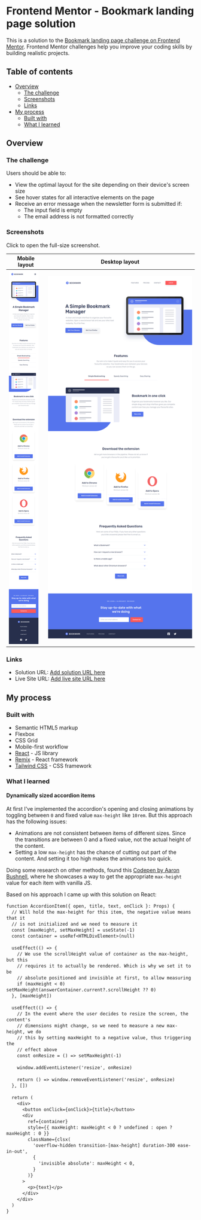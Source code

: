 # Frontend Mentor - Bookmark landing page solution

This is a solution to the [Bookmark landing page challenge on Frontend Mentor](https://www.frontendmentor.io/challenges/bookmark-landing-page-5d0b588a9edda32581d29158). Frontend Mentor challenges help you improve your coding skills by building realistic projects.

## Table of contents

- [Overview](#overview)
  - [The challenge](#the-challenge)
  - [Screenshots](#screenshots)
  - [Links](#links)
- [My process](#my-process)
  - [Built with](#built-with)
  - [What I learned](#what-i-learned)

## Overview

### The challenge

Users should be able to:

- View the optimal layout for the site depending on their device's screen size
- See hover states for all interactive elements on the page
- Receive an error message when the newsletter form is submitted if:
  - The input field is empty
  - The email address is not formatted correctly

### Screenshots

Click to open the full-size screenshot.

| Mobile layout                                                                       | Desktop layout                                                                        |
| ----------------------------------------------------------------------------------- | ------------------------------------------------------------------------------------- |
| <a href="./screenshots/mobile.png"><img src="./screenshots/mobile-thumb.png" /></a> | <a href="./screenshots/desktop.png"><img src="./screenshots/desktop-thumb.png" /></a> |

### Links

- Solution URL: [Add solution URL here](https://your-solution-url.com)
- Live Site URL: [Add live site URL here](https://your-live-site-url.com)

## My process

### Built with

- Semantic HTML5 markup
- Flexbox
- CSS Grid
- Mobile-first workflow
- [React](https://reactjs.org/) - JS library
- [Remix](https://remix.run/) - React framework
- [Tailwind CSS](https://tailwindcss.com/) - CSS framework

### What I learned

#### Dynamically sized accordion items

At first I've implemented the accordion's opening and closing animations by toggling between `0` and fixed value `max-height` like `10rem`. But this approach has the following issues:

- Animations are not consistent between items of different sizes. Since the transitions are between 0 and a fixed value, not the actual height of the content.
- Setting a low `max-height` has the chance of cutting out part of the content. And setting it too high makes the animations too quick.

Doing some research on other methods, found this [Codepen by Aaron Bushnell](https://codepen.io/aaronbushnell/pen/eGVdzv), where he showcases a way to get the appropriate `max-height` value for each item with vanilla JS.

Based on his approach I came up with this solution on React:

```tsx
function AccordionItem({ open, title, text, onClick }: Props) {
  // Will hold the max-height for this item, the negative value means that it
  // is not initialized and we need to measure it
  const [maxHeight, setMaxHeight] = useState(-1)
  const container = useRef<HTMLDivElement>(null)

  useEffect(() => {
    // We use the scrollHeight value of container as the max-height, but this
    // requires it to actually be rendered. Which is why we set it to be
    // absolute positioned and invisible at first, to allow measuring
    if (maxHeight < 0) setMaxHeight(answerContainer.current?.scrollHeight ?? 0)
  }, [maxHeight])

  useEffect(() => {
    // In the event where the user decides to resize the screen, the content's
    // dimensions might change, so we need to measure a new max-height, we do
    // this by setting maxHeight to a negative value, thus triggering the
    // effect above
    const onResize = () => setMaxHeight(-1)

    window.addEventListener('resize', onResize)

    return () => window.removeEventListener('resize', onResize)
  }, [])

  return (
    <div>
      <button onClick={onClick}>{title}</button>
      <div
        ref={container}
        style={{ maxHeight: maxHeight < 0 ? undefined : open ? maxHeight : 0 }}
        className={clsx(
          'overflow-hidden transition-[max-height] duration-300 ease-in-out',
          {
            'invisible absolute': maxHeight < 0,
          }
        )}
      >
        <p>{text}</p>
      </div>
    </div>
  )
}
```
